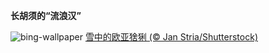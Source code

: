 
**长胡须的“流浪汉”**

![bing-wallpaper](https://www.bing.com/th?id=OHR.LynxSnow_ZH-CN8908082275_1920x1080.jpg)
[雪中的欧亚猞猁 (© Jan Stria/Shutterstock)](https://www.bing.com/search?q=%E6%AC%A7%E4%BA%9A%E7%8C%9E%E7%8C%81&amp;form=hpcapt&amp;mkt=zh-cn)
  
